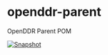 # openddr-parent
OpenDDR Parent POM

[![Snapshot](https://github.com/OpenDDRmobi/openddr-parent/workflows/Snapshot/badge.svg)](https://github.com/OpenDDRmobi/openddr-parent/actions?query=workflow%3ASnapshot)